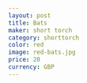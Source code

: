 ```yaml
---
layout: post
title: Bats
maker: short torch
category: shorttorch
color: red
image: red-bats.jpg
price: 20 
currency: GBP
---
```

